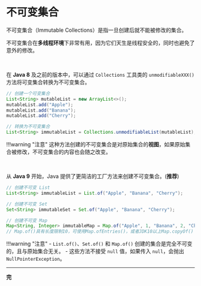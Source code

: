 # 不可变集合

不可变集合（Immutable Collections）是指一旦创建后就不能被修改的集合。

不可变集合在**多线程环境**下非常有用，因为它们天生是线程安全的，同时也避免了意外的修改。

<br>

在 **Java 8** 及之前的版本中，可以通过 `Collections` 工具类的 `unmodifiableXXX()` 方法将可变集合转换为不可变集合。

```java
// 创建一个可变集合
List<String> mutableList = new ArrayList<>();
mutableList.add("Apple");
mutableList.add("Banana");
mutableList.add("Cherry");

// 转换为不可变集合
List<String> immutableList = Collections.unmodifiableList(mutableList);
```

!!!warning "注意"
    这种方法创建的不可变集合是对原始集合的**视图**，如果原始集合被修改，不可变集合的内容也会随之改变。

<br>

从 **Java 9** 开始，Java 提供了更简洁的工厂方法来创建不可变集合。(**推荐**)

```java
// 创建不可变 List
List<String> immutableList = List.of("Apple", "Banana", "Cherry");

// 创建不可变 Set
Set<String> immutableSet = Set.of("Apple", "Banana", "Cherry");

// 创建不可变 Map
Map<String, Integer> immutableMap = Map.of("Apple", 1, "Banana", 2, "Cherry", 3);
// Map.of()具有长度限制10，可使用Map.ofEntries()，或者JDK10以上Map.copyOf()
```

!!!warning "注意"
    - `List.of()`、`Set.of()` 和 `Map.of()` 创建的集合是完全不可变的，且与原始集合无关。
    - 这些方法不接受 `null` 值，如果传入 `null`，会抛出 `NullPointerException`。


---

**完**